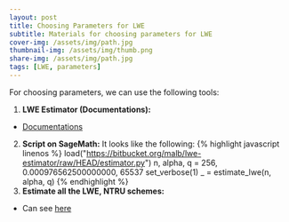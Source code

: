 ```yaml
---
layout: post
title: Choosing Parameters for LWE
subtitle: Materials for choosing parameters for LWE
cover-img: /assets/img/path.jpg
thumbnail-img: /assets/img/thumb.png
share-img: /assets/img/path.jpg
tags: [LWE, parameters]
---
```



For choosing parameters, we can use the following tools:

1. **LWE Estimator (Documentations):**
- [Documentations](https://lwe-estimator.readthedocs.io/en/latest/) 

2. **Script on SageMath:** 
It looks like the following:
{% highlight javascript linenos %}
load("https://bitbucket.org/malb/lwe-estimator/raw/HEAD/estimator.py")
n, alpha, q = 256,  0.000976562500000000,  65537
set_verbose(1)
_ = estimate_lwe(n, alpha, q)
{% endhighlight %}
3. **Estimate all the LWE, NTRU schemes:** 
- Can see [here](https://estimate-all-the-lwe-ntru-schemes.github.io/docs/) 
